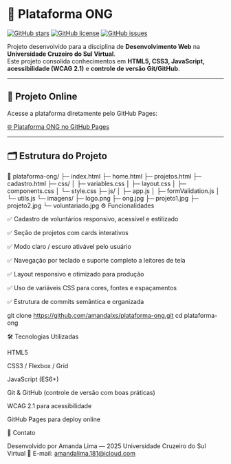 # 🌱 Plataforma ONG

[![GitHub stars](https://img.shields.io/github/stars/amandalxs/plataforma-ong)](https://github.com/amandalxs/plataforma-ong/stargazers) 
[![GitHub license](https://img.shields.io/github/license/amandalxs/plataforma-ong)](https://github.com/amandalxs/plataforma-ong/blob/main/LICENSE) 
[![GitHub issues](https://img.shields.io/github/issues/amandalxs/plataforma-ong)](https://github.com/amandalxs/plataforma-ong/issues)

Projeto desenvolvido para a disciplina de **Desenvolvimento Web** na **Universidade Cruzeiro do Sul Virtual**.  
Este projeto consolida conhecimentos em **HTML5, CSS3, JavaScript, acessibilidade (WCAG 2.1)** e **controle de versão Git/GitHub**.

---

## 🔗 Projeto Online

Acesse a plataforma diretamente pelo GitHub Pages:  

[🌐 Plataforma ONG no GitHub Pages](https://amandalxs.github.io/plataforma-ong/)

---

## 🗂 Estrutura do Projeto


📁 plataforma-ong/
├─ index.html
├─ home.html
├─ projetos.html
├─ cadastro.html
├─ css/
│  ├─ variables.css
│  ├─ layout.css
│  ├─ components.css
│  └─ style.css
├─ js/
│  ├─ app.js
│  ├─ formValidation.js
│  └─ utils.js
└─ imagens/
   ├─ logo.png
   ├─ ong.jpg
   ├─ projeto1.jpg
   ├─ projeto2.jpg
   └─ voluntariado.jpg
⚙️ Funcionalidades

✅ Cadastro de voluntários responsivo, acessível e estilizado

✅ Seção de projetos com cards interativos

✅ Modo claro / escuro ativável pelo usuário

✅ Navegação por teclado e suporte completo a leitores de tela

✅ Layout responsivo e otimizado para produção

✅ Uso de variáveis CSS para cores, fontes e espaçamentos

✅ Estrutura de commits semântica e organizada

git clone https://github.com/amandalxs/plataforma-ong.git
cd plataforma-ong

🛠 Tecnologias Utilizadas

HTML5

CSS3 / Flexbox / Grid

JavaScript (ES6+)

Git & GitHub (controle de versão com boas práticas)

WCAG 2.1 para acessibilidade

GitHub Pages para deploy online

📣 Contato

Desenvolvido por Amanda Lima — 2025
Universidade Cruzeiro do Sul Virtual
💌 E-mail: amandalima.181@icloud.com
